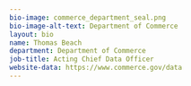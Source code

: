 ```yaml
---
bio-image: commerce_department_seal.png
bio-image-alt-text: Department of Commerce
layout: bio
name: Thomas Beach
department: Department of Commerce
job-title: Acting Chief Data Officer
website-data: https://www.commerce.gov/data
---
```

